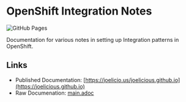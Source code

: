 # OpenShift Integration Notes

![GitHub Pages](https://github.com/joelicious/joelicious.github.io/workflows/github%20pages/badge.svg?branch=main&event=push)

Documentation for various notes in setting up Integration patterns in OpenShift.

## Links
* Published Documentation: [https://joelicio.us/joelicious.github.io](https://joelicious.github.io)
* Raw Documenation: [main.adoc](main.adoc)

